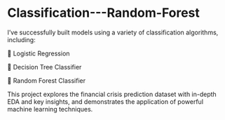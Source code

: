 # Classification---Random-Forest
I’ve successfully built models using a variety of classification algorithms, including:  

🔹 Logistic Regression  

🔹 Decision Tree Classifier  

🔹 Random Forest Classifier  

This project explores the financial crisis prediction dataset with in-depth EDA and key insights, and demonstrates the application of powerful machine learning techniques.  
